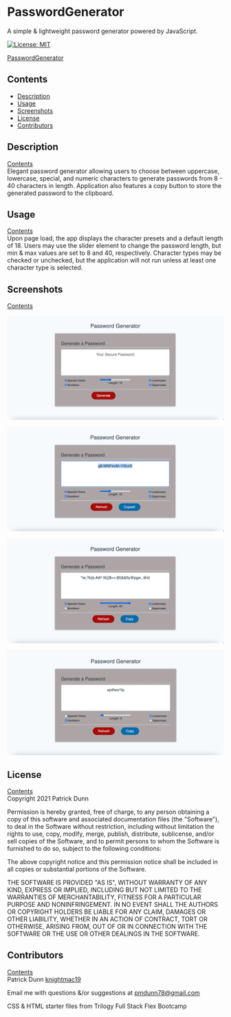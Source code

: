 # PasswordGenerator
A simple & lightweight password generator powered by JavaScript. 

[![License: MIT](https://img.shields.io/badge/License-MIT-yellow.svg)](https://opensource.org/licenses/MIT)

[PasswordGenerator](https://knightmac19.github.io/PasswordGenerator/)

## <a name="contents"></a>  Contents
- [Description](#description)
- [Usage](#usage)
- [Screenshots](#screenshots)
- [License](#license)
- [Contributors](#contributors)

## <a name="description"></a> Description 
[Contents](#contents)  
Elegant password generator allowing users to choose between uppercase, lowercase, special, and numeric characters to generate passwords from 8 - 40 characters in length. Application also features a copy button to store the generated password to the clipboard.

## <a name="usage"></a> Usage
[Contents](#contents)  
Upon page load, the app displays the character presets and a default length of 18. Users may use the slider element to change the password length, but min & max values are set to 8 and 40, respectively. Character types may be checked or unchecked, but the application will not run unless at least one character type is selected. 

## <a name="screenshots"></a> Screenshots
[Contents](#contents)  

![passGen1](https://github.com/knightmac19/PasswordGenerator/blob/main/assets/img/passGen1.png)  

![passGen2](https://github.com/knightmac19/PasswordGenerator/blob/main/assets/img/passGen2.png)  

![passGen3](https://github.com/knightmac19/PasswordGenerator/blob/main/assets/img/passGen3.png)  

![passGen4](https://github.com/knightmac19/PasswordGenerator/blob/main/assets/img/passGen4.png)  

## <a name="license"></a> License
[Contents](#contents)  
Copyright 2021 Patrick Dunn

Permission is hereby granted, free of charge, to any person obtaining a copy of this software and associated documentation files (the "Software"), to deal in the Software without restriction, including without limitation the rights to use, copy, modify, merge, publish, distribute, sublicense, and/or sell copies of the Software, and to permit persons to whom the Software is furnished to do so, subject to the following conditions:

The above copyright notice and this permission notice shall be included in all copies or substantial portions of the Software.

THE SOFTWARE IS PROVIDED "AS IS", WITHOUT WARRANTY OF ANY KIND, EXPRESS OR IMPLIED, INCLUDING BUT NOT LIMITED TO THE WARRANTIES OF MERCHANTABILITY, FITNESS FOR A PARTICULAR PURPOSE AND NONINFRINGEMENT. IN NO EVENT SHALL THE AUTHORS OR COPYRIGHT HOLDERS BE LIABLE FOR ANY CLAIM, DAMAGES OR OTHER LIABILITY, WHETHER IN AN ACTION OF CONTRACT, TORT OR OTHERWISE, ARISING FROM, OUT OF OR IN CONNECTION WITH THE SOFTWARE OR THE USE OR OTHER DEALINGS IN THE SOFTWARE.

## <a name="contributors"></a> Contributors
[Contents](#contents)  
Patrick Dunn [knightmac19](https://github.com/knightmac19)

Email me with questions &/or suggestions at [pmdunn78@gmail.com](mailto:pmdunn78@gmail.com)

CSS & HTML starter files from Trilogy Full Stack Flex Bootcamp



